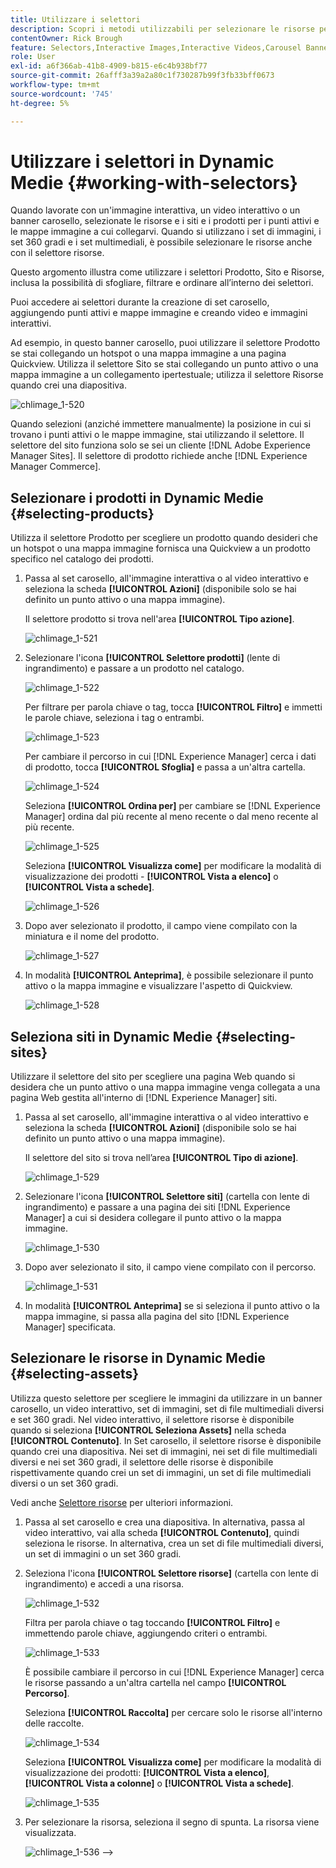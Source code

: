 ```yaml
---
title: Utilizzare i selettori
description: Scopri i metodi utilizzabili per selezionare le risorse per le immagini interattive, i video interattivi e i banner a carosello in Dynamic Medie.
contentOwner: Rick Brough
feature: Selectors,Interactive Images,Interactive Videos,Carousel Banners
role: User
exl-id: a6f366ab-41b8-4909-b815-e6c4b938bf77
source-git-commit: 26afff3a39a2a80c1f730287b99f3fb33bff0673
workflow-type: tm+mt
source-wordcount: '745'
ht-degree: 5%

---
```


# Utilizzare i selettori in Dynamic Medie {#working-with-selectors}

Quando lavorate con un&#39;immagine interattiva, un video interattivo o un banner carosello, selezionate le risorse e i siti e i prodotti per i punti attivi e le mappe immagine a cui collegarvi. Quando si utilizzano i set di immagini, i set 360 gradi e i set multimediali, è possibile selezionare le risorse anche con il selettore risorse.

Questo argomento illustra come utilizzare i selettori Prodotto, Sito e Risorse, inclusa la possibilità di sfogliare, filtrare e ordinare all’interno dei selettori.

Puoi accedere ai selettori durante la creazione di set carosello, aggiungendo punti attivi e mappe immagine e creando video e immagini interattivi.

Ad esempio, in questo banner carosello, puoi utilizzare il selettore Prodotto se stai collegando un hotspot o una mappa immagine a una pagina Quickview. Utilizza il selettore Sito se stai collegando un punto attivo o una mappa immagine a un collegamento ipertestuale; utilizza il selettore Risorse quando crei una diapositiva.

![chlimage_1-520](assets/chlimage_1-520.png)

Quando selezioni (anziché immettere manualmente) la posizione in cui si trovano i punti attivi o le mappe immagine, stai utilizzando il selettore. Il selettore del sito funziona solo se sei un cliente [!DNL Adobe Experience Manager Sites]. Il selettore di prodotto richiede anche [!DNL Experience Manager Commerce].

## Selezionare i prodotti in Dynamic Medie {#selecting-products}

Utilizza il selettore Prodotto per scegliere un prodotto quando desideri che un hotspot o una mappa immagine fornisca una Quickview a un prodotto specifico nel catalogo dei prodotti.

1. Passa al set carosello, all&#39;immagine interattiva o al video interattivo e seleziona la scheda **[!UICONTROL Azioni]** (disponibile solo se hai definito un punto attivo o una mappa immagine).

   Il selettore prodotto si trova nell&#39;area **[!UICONTROL Tipo azione]**.

   ![chlimage_1-521](assets/chlimage_1-521.png)

1. Selezionare l&#39;icona **[!UICONTROL Selettore prodotti]** (lente di ingrandimento) e passare a un prodotto nel catalogo.

   ![chlimage_1-522](assets/chlimage_1-522.png)

   Per filtrare per parola chiave o tag, tocca **[!UICONTROL Filtro]** e immetti le parole chiave, seleziona i tag o entrambi.

   ![chlimage_1-523](assets/chlimage_1-523.png)

   Per cambiare il percorso in cui [!DNL Experience Manager] cerca i dati di prodotto, tocca **[!UICONTROL Sfoglia]** e passa a un&#39;altra cartella.

   ![chlimage_1-524](assets/chlimage_1-524.png)

   Seleziona **[!UICONTROL Ordina per]** per cambiare se [!DNL Experience Manager] ordina dal più recente al meno recente o dal meno recente al più recente.

   ![chlimage_1-525](assets/chlimage_1-525.png)

   Seleziona **[!UICONTROL Visualizza come]** per modificare la modalità di visualizzazione dei prodotti - **[!UICONTROL Vista a elenco]** o **[!UICONTROL Vista a schede]**.

   ![chlimage_1-526](assets/chlimage_1-526.png)

1. Dopo aver selezionato il prodotto, il campo viene compilato con la miniatura e il nome del prodotto.

   ![chlimage_1-527](assets/chlimage_1-527.png)

1. In modalità **[!UICONTROL Anteprima]**, è possibile selezionare il punto attivo o la mappa immagine e visualizzare l&#39;aspetto di Quickview.

   ![chlimage_1-528](assets/chlimage_1-528.png)

## Seleziona siti in Dynamic Medie {#selecting-sites}

Utilizzare il selettore del sito per scegliere una pagina Web quando si desidera che un punto attivo o una mappa immagine venga collegata a una pagina Web gestita all&#39;interno di [!DNL Experience Manager] siti.

1. Passa al set carosello, all&#39;immagine interattiva o al video interattivo e seleziona la scheda **[!UICONTROL Azioni]** (disponibile solo se hai definito un punto attivo o una mappa immagine).

   Il selettore del sito si trova nell’area **[!UICONTROL Tipo di azione]**.

   ![chlimage_1-529](assets/chlimage_1-529.png)

1. Selezionare l&#39;icona **[!UICONTROL Selettore siti]** (cartella con lente di ingrandimento) e passare a una pagina dei siti [!DNL Experience Manager] a cui si desidera collegare il punto attivo o la mappa immagine.

   ![chlimage_1-530](assets/chlimage_1-530.png)

1. Dopo aver selezionato il sito, il campo viene compilato con il percorso.

   ![chlimage_1-531](assets/chlimage_1-531.png)

1. In modalità **[!UICONTROL Anteprima]** se si seleziona il punto attivo o la mappa immagine, si passa alla pagina del sito [!DNL Experience Manager] specificata.

## Selezionare le risorse in Dynamic Medie {#selecting-assets}

Utilizza questo selettore per scegliere le immagini da utilizzare in un banner carosello, un video interattivo, set di immagini, set di file multimediali diversi e set 360 gradi. Nel video interattivo, il selettore risorse è disponibile quando si seleziona **[!UICONTROL Seleziona Assets]** nella scheda **[!UICONTROL Contenuto]**. In Set carosello, il selettore risorse è disponibile quando crei una diapositiva. Nei set di immagini, nei set di file multimediali diversi e nei set 360 gradi, il selettore delle risorse è disponibile rispettivamente quando crei un set di immagini, un set di file multimediali diversi o un set 360 gradi.

Vedi anche [Selettore risorse](/help/assets/search-assets.md#asset-selector) per ulteriori informazioni.

1. Passa al set carosello e crea una diapositiva. In alternativa, passa al video interattivo, vai alla scheda **[!UICONTROL Contenuto]**, quindi seleziona le risorse. In alternativa, crea un set di file multimediali diversi, un set di immagini o un set 360 gradi.
1. Seleziona l&#39;icona **[!UICONTROL Selettore risorse]** (cartella con lente di ingrandimento) e accedi a una risorsa.

   ![chlimage_1-532](assets/chlimage_1-532.png)

   Filtra per parola chiave o tag toccando **[!UICONTROL Filtro]** e immettendo parole chiave, aggiungendo criteri o entrambi.

   ![chlimage_1-533](assets/chlimage_1-533.png)

   È possibile cambiare il percorso in cui [!DNL Experience Manager] cerca le risorse passando a un&#39;altra cartella nel campo **[!UICONTROL Percorso]**.

   Seleziona **[!UICONTROL Raccolta]** per cercare solo le risorse all&#39;interno delle raccolte.

   ![chlimage_1-534](assets/chlimage_1-534.png)

   Seleziona **[!UICONTROL Visualizza come]** per modificare la modalità di visualizzazione dei prodotti: **[!UICONTROL Vista a elenco]**, **[!UICONTROL Vista a colonne]** o **[!UICONTROL Vista a schede]**.

   ![chlimage_1-535](assets/chlimage_1-535.png)

1. Per selezionare la risorsa, seleziona il segno di spunta. La risorsa viene visualizzata.

   ![chlimage_1-536](assets/chlimage_1-536.png)
—>
